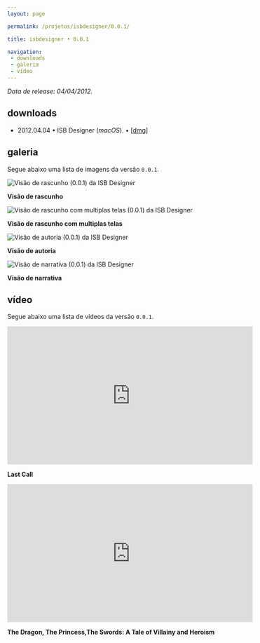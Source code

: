 ```yaml
---
layout: page

permalink: /projetos/isbdesigner/0.0.1/

title: isbdesigner • 0.0.1

navigation:
 - downloads
 - galeria
 - vídeo
---
```


*Data de release: 04/04/2012.*

## downloads

- <i class="far fa-calendar-alt"></i> 2012.04.04 • ISB Designer (*macOS*). <i class="fas fa-download"></i> • [[dmg](/downloads/projects/isbdesigner/0.0.1/e92b71973020365ac69b08dd79e95a75.dmg)]

## galeria

Segue abaixo uma lista de imagens da versão `0.0.1`.

![Visão de rascunho (0.0.1) da ISB Designer](/images/projects/isbdesigner/0.0.1/0f6548a5659620651e30f990c200ba2d.png)

**Visão de rascunho**

![Visão de rascunho com multiplas telas (0.0.1) da ISB Designer](/images/projects/isbdesigner/0.0.1/3ac0651356e3379752c0ebcba698e13b.png)

**Visão de rascunho com multiplas telas**

![Visão de autoria (0.0.1) da ISB Designer](/images/projects/isbdesigner/0.0.1/3b5f116cf0d4937fce8a13f10db1a4d7.png)

**Visão de autoria**

![Visão de narrativa (0.0.1) da ISB Designer](/images/projects/isbdesigner/0.0.1/cc57cc148841be03f801216f5bd582b2.png)

**Visão de narrativa**

## vídeo

Segue abaixo uma lista de vídeos da versão `0.0.1`.

<iframe width="560" height="315" src="https://www.youtube.com/embed/ca317DypS4Q" frameborder="0" allow="accelerometer; autoplay; encrypted-media; gyroscope; picture-in-picture" allowfullscreen="" style="color: rgb(17, 17, 17); font-family: &quot;Helvetica Neue&quot;, Helvetica, Arial, sans-serif; font-size: 16px; font-style: normal; font-variant-ligatures: normal; font-variant-caps: normal; font-weight: 400; letter-spacing: normal; orphans: 2; text-align: start; text-indent: 0px; text-transform: none; white-space: normal; widows: 2; word-spacing: 0px; -webkit-text-stroke-width: 0px; background-color: rgb(253, 253, 253); text-decoration-style: initial; text-decoration-color: initial;"></iframe>

**Last Call**

<iframe width="560" height="315" src="https://www.youtube.com/embed/2mHMAXKltmo" frameborder="0" allow="accelerometer; autoplay; encrypted-media; gyroscope; picture-in-picture" allowfullscreen="" style="color: rgb(17, 17, 17); font-family: &quot;Helvetica Neue&quot;, Helvetica, Arial, sans-serif; font-size: 16px; font-style: normal; font-variant-ligatures: normal; font-variant-caps: normal; font-weight: 400; letter-spacing: normal; orphans: 2; text-align: start; text-indent: 0px; text-transform: none; white-space: normal; widows: 2; word-spacing: 0px; -webkit-text-stroke-width: 0px; background-color: rgb(253, 253, 253); text-decoration-style: initial; text-decoration-color: initial;"></iframe>

**The Dragon, The Princess,The Swords: A Tale of Villainy and Heroism**